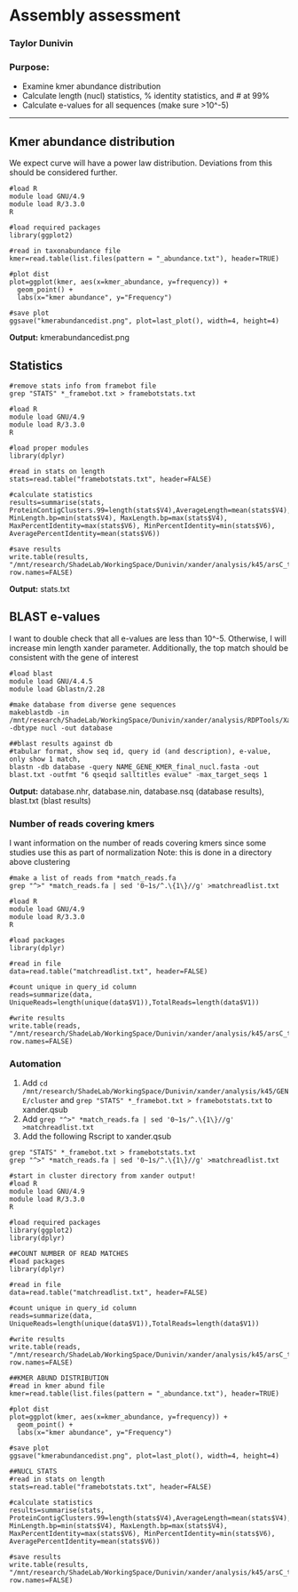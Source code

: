 # Assembly assessment
### Taylor Dunivin

### Purpose: 
  * Examine kmer abundance distribution
  * Calculate length (nucl) statistics, % identity statistics, and # at 99%
  * Calculate e-values for all sequences (make sure >10^-5)
  
---

## Kmer abundance distribution
We expect curve will have a power law distribution. Deviations from this should be considered further. 
```
#load R
module load GNU/4.9
module load R/3.3.0
R

#load required packages
library(ggplot2)

#read in taxonabundance file
kmer=read.table(list.files(pattern = "_abundance.txt"), header=TRUE)

#plot dist
plot=ggplot(kmer, aes(x=kmer_abundance, y=frequency)) +
  geom_point() +
  labs(x="kmer abundance", y="Frequency")
  
#save plot
ggsave("kmerabundancedist.png", plot=last_plot(), width=4, height=4)
```
__Output:__ kmerabundancedist.png

## Statistics
```
#remove stats info from framebot file
grep "STATS" *_framebot.txt > framebotstats.txt

#load R
module load GNU/4.9
module load R/3.3.0
R

#load proper modules
library(dplyr)

#read in stats on length
stats=read.table("framebotstats.txt", header=FALSE)

#calculate statistics
results=summarise(stats, ProteinContigClusters.99=length(stats$V4),AverageLength=mean(stats$V4),MedianLength=median(stats$V4), MinLength.bp=min(stats$V4), MaxLength.bp=max(stats$V4), MaxPercentIdentity=max(stats$V6), MinPercentIdentity=min(stats$V6), AveragePercentIdentity=mean(stats$V6))

#save results
write.table(results, "/mnt/research/ShadeLab/WorkingSpace/Dunivin/xander/analysis/k45/arsC_thio/cluster/stats.txt", row.names=FALSE)
```
__Output:__ stats.txt

## BLAST e-values
I want to double check that all e-values are less than 10^-5. Otherwise, I will increase min length xander parameter. Additionally, the top match should be consistent with the gene of interest
```
#load blast
module load GNU/4.4.5
module load Gblastn/2.28

#make database from diverse gene sequences
makeblastdb -in /mnt/research/ShadeLab/WorkingSpace/Dunivin/xander/analysis/RDPTools/Xander_assembler/gene_resource/GENE/originaldata/nucl.fa  -dbtype nucl -out database

##blast results against db
#tabular format, show seq id, query id (and description), e-value, only show 1 match,
blastn -db database -query NAME_GENE_KMER_final_nucl.fasta -out blast.txt -outfmt "6 qseqid salltitles evalue" -max_target_seqs 1
```

__Output:__ database.nhr, database.nin, database.nsq (database results), blast.txt (blast results)

### Number of reads covering kmers
I want information on the number of reads covering kmers since some studies use this as part of normalization
Note: this is done in a directory above clustering 

```
#make a list of reads from *match_reads.fa
grep "^>" *match_reads.fa | sed '0~1s/^.\{1\}//g' >matchreadlist.txt

#load R
module load GNU/4.9
module load R/3.3.0
R

#load packages
library(dplyr)

#read in file 
data=read.table("matchreadlist.txt", header=FALSE)

#count unique in query_id column
reads=summarize(data, UniqueReads=length(unique(data$V1)),TotalReads=length(data$V1))

#write results
write.table(reads, "/mnt/research/ShadeLab/WorkingSpace/Dunivin/xander/analysis/k45/arsC_thio/cluster/readssummary.txt", row.names=FALSE)
```

### Automation
1. Add ```cd /mnt/research/ShadeLab/WorkingSpace/Dunivin/xander/analysis/k45/GENE/cluster``` and ```grep "STATS" *_framebot.txt > framebotstats.txt``` to xander.qsub
2. Add ```grep "^>" *match_reads.fa | sed '0~1s/^.\{1\}//g' >matchreadlist.txt```
3. Add the following Rscript to xander.qsub
```
grep "STATS" *_framebot.txt > framebotstats.txt
grep "^>" *match_reads.fa | sed '0~1s/^.\{1\}//g' >matchreadlist.txt
```
```
#start in cluster directory from xander output!
#load R
module load GNU/4.9
module load R/3.3.0
R

#load required packages
library(ggplot2)
library(dplyr)

##COUNT NUMBER OF READ MATCHES
#load packages
library(dplyr)

#read in file 
data=read.table("matchreadlist.txt", header=FALSE)

#count unique in query_id column
reads=summarize(data, UniqueReads=length(unique(data$V1)),TotalReads=length(data$V1))

#write results
write.table(reads, "/mnt/research/ShadeLab/WorkingSpace/Dunivin/xander/analysis/k45/arsC_thio/cluster/readssummary.txt", row.names=FALSE)

##KMER ABUND DISTRIBUTION
#read in kmer abund file
kmer=read.table(list.files(pattern = "_abundance.txt"), header=TRUE)

#plot dist
plot=ggplot(kmer, aes(x=kmer_abundance, y=frequency)) +
  geom_point() +
  labs(x="kmer abundance", y="Frequency")
  
#save plot
ggsave("kmerabundancedist.png", plot=last_plot(), width=4, height=4)

##NUCL STATS 
#read in stats on length
stats=read.table("framebotstats.txt", header=FALSE)

#calculate statistics
results=summarise(stats, ProteinContigClusters.99=length(stats$V4),AverageLength=mean(stats$V4),MedianLength=median(stats$V4), MinLength.bp=min(stats$V4), MaxLength.bp=max(stats$V4), MaxPercentIdentity=max(stats$V6), MinPercentIdentity=min(stats$V6), AveragePercentIdentity=mean(stats$V6))

#save results
write.table(results, "/mnt/research/ShadeLab/WorkingSpace/Dunivin/xander/analysis/k45/arsC_thio/cluster/stats.txt", row.names=FALSE)
```

